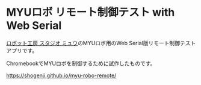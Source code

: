 # MYUロボ リモート制御テスト with Web Serial

[ロボット工房 スタジオ ミュウ](http://www.studiomyu.com)のMYUロボ用のWeb Serial版リモート制御テストアプリです。

ChromebookでMYUロボを制御するために試作したものです。

https://shogenji.github.io/myu-robo-remote/

